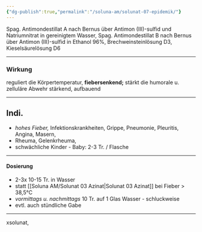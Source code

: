 ```yaml
---
{"dg-publish":true,"permalink":"/soluna-am/solunat-07-epidemik/"}
---
```


Spag. Antimondestillat A nach Bernus über 
Antimon (III)-sulfid und Natriumnitrat in gereinigtem Wasser, 
Spag. Antimondestillat B nach Bernus über Antimon (III)-sulfid in Ethanol 96%, Brechweinsteinlösung D3, Kieselsäurelösung D6
* * *
### Wirkung
reguliert die Körpertemperatur, **fiebersenkend;** stärkt die humorale u. zelluläre Abwehr
stärkend, aufbauend
***
## Indi.
* *hohes Fieber,* Infektionskrankheiten, Grippe, Pneumonie, Pleuritis, Angina, Masern, 
* Rheuma, Gelenkrheuma, 
* schwächliche Kinder - Baby: 2-3 Tr. / Flasche
* * *
#### Dosierung
- 2-3x 10-15 Tr. in Wasser
- statt [[Soluna AM/Solunat 03 Azinat\|Solunat 03 Azinat]] bei Fieber > 38,5°C
- *vormittags u. nachmittags* 10 Tr. auf 1 Glas Wasser - schluckweise
- evtl. auch stündliche Gabe
* * *
xsolunat, 